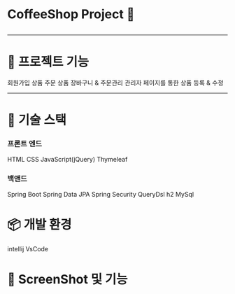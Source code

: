 

<h1> CoffeeShop Project 🚀 <h2>
  <hr> </hr>
<h1> 📖 프로젝트 기능 </h2>
  회원가입   
  상품 주문   
  상품 장바구니 & 주문관리   
  관리자 페이지를 통한 상품 등록 & 수정   
  <hr>
  
  <h1> 📕 기술 스택 </h1>
  
  <h3> 프론트 엔드 </h3>
  HTML
  CSS
  JavaScript(jQuery)
  Thymeleaf
  <h3> 백앤드 </h3>
  Spring Boot
  Spring Data JPA
  Spring Security
  QueryDsl
  h2
  MySql
  
  <h1> 📦 개발 환경 </h2>
  
  intellij
  VsCode
  
  <h1>📸 ScreenShot 및 기능 </h2>
  
  

  
